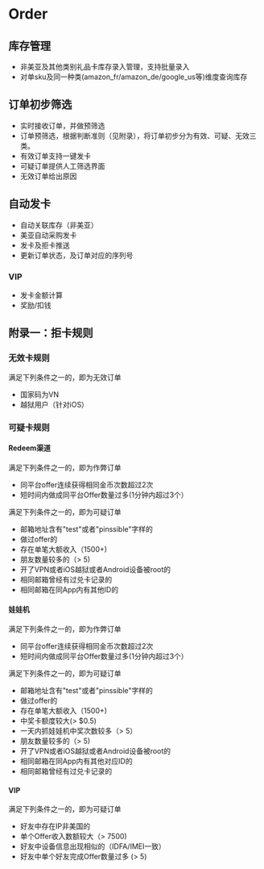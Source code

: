 # Order

## 库存管理

+ 非美亚及其他类别礼品卡库存录入管理，支持批量录入
+ 对单sku及同一种类(amazon_fr/amazon_de/google_us等)维度查询库存

## 订单初步筛选

+ 实时接收订单，并做预筛选
+ 订单预筛选，根据判断准则（见附录），将订单初步分为有效、可疑、无效三类。
+ 有效订单支持一键发卡
+ 可疑订单提供人工筛选界面
+ 无效订单给出原因

## 自动发卡

+ 自动关联库存（非美亚）
+ 美亚自动采购发卡
+ 发卡及拒卡推送
+ 更新订单状态，及订单对应的序列号

### VIP

+ 发卡金额计算
+ 奖励/扣钱

## 附录一：拒卡规则

### 无效卡规则

满足下列条件之一的，即为无效订单

+ 国家码为VN
+ 越狱用户（针对iOS）

### 可疑卡规则

#### Redeem渠道

满足下列条件之一的，即为作弊订单

+ 同平台offer连续获得相同金币次数超过2次
+ 短时间内做成同平台Offer数量过多(1分钟内超过3个）

满足下列条件之一的，即为可疑订单

+ 邮箱地址含有"test"或者"pinssible"字样的
+ 做过offer的
+ 存在单笔大额收入（1500+)
+ 朋友数量较多的（> 5)
+ 开了VPN或者iOS越狱或者Android设备被root的
+ 相同邮箱曾经有过兑卡记录的
+ 相同邮箱在同App内有其他ID的

#### 娃娃机

满足下列条件之一的，即为作弊订单

+ 同平台offer连续获得相同金币次数超过2次
+ 短时间内做成同平台Offer数量过多(1分钟内超过3个）

满足下列条件之一的，即为可疑订单

+ 邮箱地址含有"test"或者"pinssible"字样的
+ 做过offer的
+ 存在单笔大额收入（1500+)
+ 中奖卡额度较大(> $0.5)
+ 一天内抓娃娃机中奖次数较多（> 5）
+ 朋友数量较多的（> 5)
+ 开了VPN或者iOS越狱或者Android设备被root的
+ 相同邮箱在同App内有其他对应ID的
+ 相同邮箱曾经有过兑卡记录的

#### VIP

满足下列条件之一的，即为可疑订单

+ 好友中存在IP非美国的
+ 单个Offer收入数额较大（> 7500)
+ 好友中设备信息出现相似的（IDFA/IMEI一致）
+ 好友中单个好友完成Offer数量过多 (> 5)